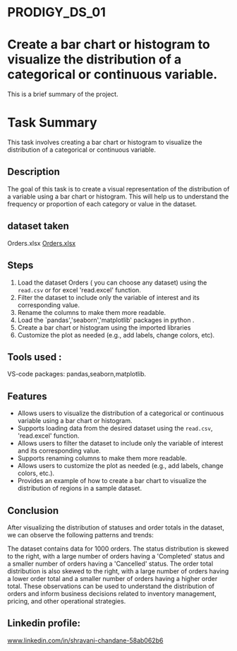 # PRODIGY_DS_01

# Create a bar chart or histogram to visualize the distribution of a categorical or continuous variable.

This is a brief summary of the project.

# Task Summary

This task involves creating a bar chart or histogram to visualize the distribution of a categorical or continuous variable.

## Description

The goal of this task is to create a visual representation of the distribution of a variable using a bar chart or histogram. This will help us to understand the frequency or proportion of each category or value in the dataset.

## dataset taken
Orders.xlsx [Orders.xlsx](https://github.com/shravanichandane/PRODIGY_DS_01/files/14934878/Orders.xlsx)

## Steps

1. Load the dataset Orders ( you can choose any dataset) using the `read.csv` or for excel 'read.excel' function.
2. Filter the dataset to include only the variable of interest and its corresponding value.
3. Rename the columns to make them more readable.
4. Load the `pandas','seaborn','matplotlib' packages in python .
5. Create a bar chart or histogram using the imported libraries
6. Customize the plot as needed (e.g., add labels, change colors, etc).

## Tools used :
VS-code
packages: pandas,seaborn,matplotlib.

## Features

* Allows users to visualize the distribution of a categorical or continuous variable using a bar chart or histogram.
* Supports loading data from the desired dataset using the `read.csv`, 'read.excel' function.
* Allows users to filter the dataset to include only the variable of interest and its corresponding value.
* Supports renaming columns to make them more readable.
* Allows users to customize the plot as needed (e.g., add labels, change colors, etc.).
* Provides an example of how to create a bar chart to visualize the distribution of regions in a sample dataset.

## Conclusion
After visualizing the distribution of statuses and order totals in the dataset, we can observe the following patterns and trends:

The dataset contains data for 1000 orders.
The status distribution is skewed to the right, with a large number of orders having a 'Completed' status and a smaller number of orders having a 'Cancelled' status.
The order total distribution is also skewed to the right, with a large number of orders having a lower order total and a smaller number of orders having a higher order total.
These observations can be used to understand the distribution of orders and inform business decisions related to inventory management, pricing, and other operational strategies.

## Linkedin profile:
www.linkedin.com/in/shravani-chandane-58ab062b6

